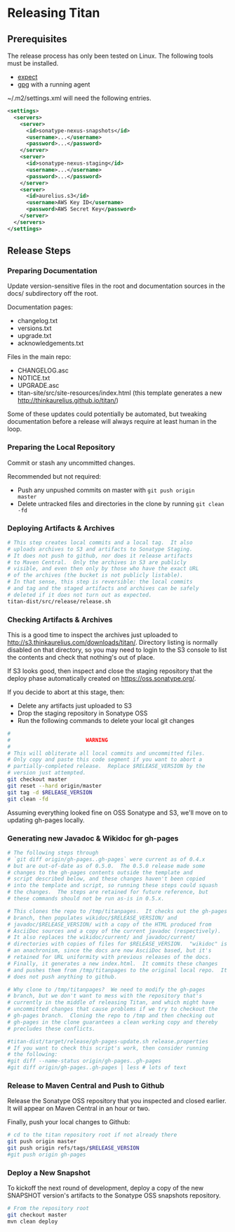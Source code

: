 Releasing Titan
===============

Prerequisites
-------------

The release process has only been tested on Linux.  The following
tools must be installed.

* [expect](http://expect.sourceforge.net/)
* [gpg](http://www.gnupg.org/) with a running agent

~/.m2/settings.xml will need the following entries.

```xml
<settings>
  <servers>
    <server>
      <id>sonatype-nexus-snapshots</id>
      <username>...</username>
      <password>...</password>
    </server>
    <server>
      <id>sonatype-nexus-staging</id>
      <username>...</username>
      <password>...</password>
    </server>
    <server>
      <id>aurelius.s3</id>
      <username>AWS Key ID</username>
      <password>AWS Secret Key</password>
    </server>
  </servers>
</settings>
```

Release Steps
-------------

### Preparing Documentation

Update version-sensitive files in the root and documentation sources
in the docs/ subdirectory off the root.

Documentation pages:

* changelog.txt
* versions.txt
* upgrade.txt
* acknowledgements.txt

Files in the main repo:

* CHANGELOG.asc
* NOTICE.txt
* UPGRADE.asc
* titan-site/src/site-resources/index.html
  (this template generates a new http://thinkaurelius.github.io/titan/)

Some of these updates could potentially be automated, but tweaking
documentation before a release will always require at least human in
the loop.

### Preparing the Local Repository

Commit or stash any uncommitted changes.

Recommended but not required:

* Push any unpushed commits on master with <code>git push origin
  master</code>
* Delete untracked files and directories in the clone by running
  <code>git clean -fd</code>

### Deploying Artifacts & Archives

```bash
# This step creates local commits and a local tag.  It also
# uploads archives to S3 and artifacts to Sonatype Staging.
# It does not push to github, nor does it release artifacts
# to Maven Central.  Only the archives in S3 are publicly
# visible, and even then only by those who have the exact URL
# of the archives (the bucket is not publicly listable).
# In that sense, this step is reversible: the local commits
# and tag and the staged artifacts and archives can be safely
# deleted if it does not turn out as expected.
titan-dist/src/release/release.sh
```

### Checking Artifacts & Archives

This is a good time to inspect the archives just uploaded to
http://s3.thinkaurelius.com/downloads/titan/.  Directory listing is
normally disabled on that directory, so you may need to login to the
S3 console to list the contents and check that nothing's out of place.

If S3 looks good, then inspect and close the staging repository that
the deploy phase automatically created on https://oss.sonatype.org/.

If you decide to abort at this stage, then:

* Delete any artifacts just uploaded to S3
* Drop the staging repository in Sonatype OSS
* Run the following commands to delete your local git changes

```bash
#
#                        WARNING
#
# This will obliterate all local commits and uncommitted files.
# Only copy and paste this code segment if you want to abort a
# partially-completed release.  Replace $RELEASE_VERSION by the
# version just attempted.
git checkout master
git reset --hard origin/master
git tag -d $RELEASE_VERSION
git clean -fd
```

Assuming everything looked fine on OSS Sonatype and S3, we'll move on
to updating gh-pages locally.

### Generating new Javadoc & Wikidoc for gh-pages

```bash
# The following steps through
# `git diff origin/gh-pages..gh-pages` were current as of 0.4.x
# but are out-of-date as of 0.5.0.  The 0.5.0 release made some
# changes to the gh-pages contents outside the template and
# script described below, and these changes haven't been copied
# into the template and script, so running these steps could squash
# the changes.  The steps are retained for future reference, but
# these commands should not be run as-is in 0.5.x.

# This clones the repo to /tmp/titanpages.  It checks out the gh-pages
# branch, then populates wikidoc/$RELEASE_VERSION/ and
# javadoc/$RELEASE_VERSION/ with a copy of the HTML produced from
# AsciiDoc sources and a copy of the current javadoc (respectively).
# It also replaces the wikidoc/current/ and javadoc/current/
# directories with copies of files for $RELEASE_VERSION.  "wikidoc" is
# an anachronism, since the docs are now AsciiDoc based, but it's
# retained for URL uniformity with previous releases of the docs.
# Finally, it generates a new index.html.  It commits these changes
# and pushes them from /tmp/titanpages to the original local repo.  It
# does not push anything to github.

# Why clone to /tmp/titanpages?  We need to modify the gh-pages
# branch, but we don't want to mess with the repository that's
# currently in the middle of releasing Titan, and which might have
# uncommitted changes that cause problems if we try to checkout the
# gh-pages branch.  Cloning the repo to /tmp and then checking out
# gh-pages in the clone guarantees a clean working copy and thereby
# precludes these conflicts.

#titan-dist/target/release/gh-pages-update.sh release.properties
# If you want to check this script's work, then consider running
# the following:
#git diff --name-status origin/gh-pages..gh-pages
#git diff origin/gh-pages..gh-pages | less # lots of text
```

### Release to Maven Central and Push to Github

Release the Sonatype OSS repository that you inspected and closed
earlier.  It will appear on Maven Central in an hour or two.

Finally, push your local changes to Github:

```bash 
# cd to the titan repository root if not already there
git push origin master
git push origin refs/tags/$RELEASE_VERSION
#git push origin gh-pages
```

### Deploy a New Snapshot

To kickoff the next round of development, deploy a copy of the new
SNAPSHOT version's artifacts to the Sonatype OSS snapshots repository.

```bash
# From the repository root
git checkout master
mvn clean deploy
```
